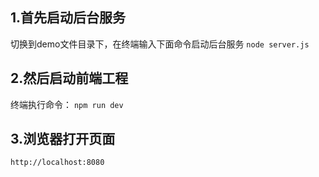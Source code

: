 ## 1.首先启动后台服务

切换到demo文件目录下，在终端输入下面命令启动后台服务
`node server.js`

## 2.然后启动前端工程

终端执行命令：
`npm run dev`

## 3.浏览器打开页面

`http://localhost:8080`
